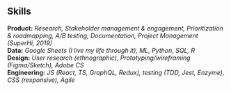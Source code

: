 ## Skills

**Product:** _Research, Stakeholder management & engagement, Prioritization & roadmapping, A/B testing, Documentation, Project Management (SuperHi, 2019)_  
**Data:** _Google Sheets (I live my life through it), ML, Python, SQL, R_  
**Design:** _User research (ethnographic), Prototyping/wireframing (Figma/Sketch), Adobe CS_  
**Engineering:** _JS (React, TS, GraphQL, Redux), testing (TDD, Jest, Enzyme), CSS (responsive), Agile_  
